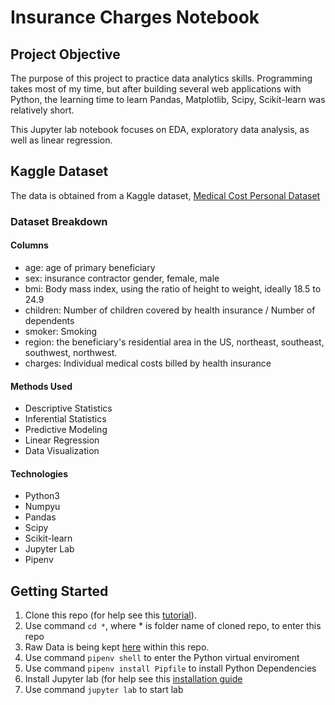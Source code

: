 # Insurance Charges Notebook

## Project Objective
The purpose of this project to practice data analytics skills. Programming takes most of my time, but after building several web applications with Python, the learning time to learn Pandas, Matplotlib, Scipy, Scikit-learn was relatively short.

This Jupyter lab notebook focuses on EDA, exploratory data analysis, as well as linear regression.

## Kaggle Dataset
The data is obtained from a Kaggle dataset, [Medical Cost Personal Dataset](https://www.kaggle.com/datasets/mirichoi0218/insurance)

### Dataset Breakdown

#### Columns
- age: age of primary beneficiary
- sex: insurance contractor gender, female, male
- bmi: Body mass index, using the ratio of height to weight, ideally 18.5 to 24.9
- children: Number of children covered by health insurance / Number of dependents
- smoker: Smoking
- region: the beneficiary's residential area in the US, northeast, southeast, southwest, northwest.
- charges: Individual medical costs billed by health insurance

#### Methods Used
- Descriptive Statistics
- Inferential Statistics
- Predictive Modeling
- Linear Regression
- Data Visualization

#### Technologies
- Python3
- Numpyu
- Pandas
- Scipy
- Scikit-learn
- Jupyter Lab
- Pipenv

## Getting Started
1. Clone this repo (for help see this [tutorial](https://help.github.com/articles/cloning-a-repository/)).
2. Use command `cd *`, where * is folder name of cloned repo, to enter this repo
3. Raw Data is being kept [here](insurance.csv) within this repo.
4. Use command `pipenv shell` to enter the Python virtual enviroment
5. Use command `pipenv install Pipfile` to install Python Dependencies
6. Install Jupyter lab (for help see this [installation guide](https://jupyterlab.readthedocs.io/en/stable/getting_started/installation.html)
7. Use command `jupyter lab` to start lab
